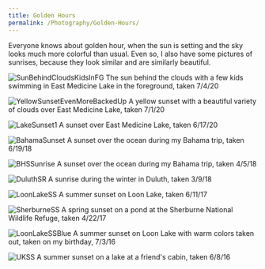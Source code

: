 ```yaml
---
title: Golden Hours
permalink: /Photography/Golden-Hours/
---
```


Everyone knows about golden hour, when the sun is setting and the sky looks much more colorful than usual. Even so, I also have some pictures of sunrises, because they look similar and are similarly beautiful.

![SunBehindCloudsKidsInFG](/blog/assets/images/SunBehindCloudsKidsInFG.jpg "The sun behind the clouds with a few kids swimming in East Medicine Lake in the foreground")
The sun behind the clouds with a few kids swimming in East Medicine Lake in the foreground, taken 7/4/20

![YellowSunsetEvenMoreBackedUp](/blog/assets/images/YellowSunsetEvenMoreBackedUp.jpg "A yellow sunset with a beautiful variety of clouds over East Medicine Lake")
A yellow sunset with a beautiful variety of clouds over East Medicine Lake, taken 7/1/20

![LakeSunset1](/blog/assets/images/LakeSunset1.jpg "A reddish sunset over East Medicine Lake")
A sunset over East Medicine Lake, taken 6/17/20

![BahamaSunset](/blog/assets/images/BahamaSunset.jpg "A sunset over the ocean during my Bahama trip")
A sunset over the ocean during my Bahama trip, taken 6/19/18

![BHSSunrise](/blog/assets/images/BHSSunrise.jpg "A sunrise during the winter of my junior year of high school")
A sunset over the ocean during my Bahama trip, taken 4/5/18

![DuluthSR](/blog/assets/images/DuluthSR.jpg "A sunrise during the winter in Duluth")
A sunrise during the winter in Duluth, taken 3/9/18

![LoonLakeSS](/blog/assets/images/LoonLakeSS.JPG "A summer sunset on Loon Lake")
A summer sunset on Loon Lake, taken 6/11/17

![SherburneSS](/blog/assets/images/SherburneSS.JPG "A spring sunset on a pond at the Sherburne National Wildlife Refuge")
A spring sunset on a pond at the Sherburne National Wildlife Refuge, taken 4/22/17

![LoonLakeSSBlue](/blog/assets/images/LoonLakeSSBlue.JPG)
A summer sunset on Loon Lake with warm colors taken out, taken on my birthday, 7/3/16

![UKSS](/blog/assets/images/UKSS.JPG "A summer sunset on a lake at a friend's cabin")
A summer sunset on a lake at a friend's cabin, taken 6/8/16